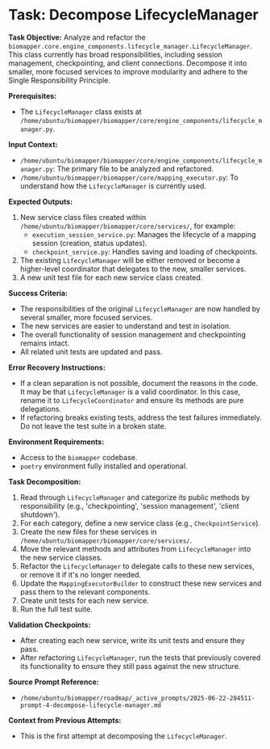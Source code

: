 # Task: Decompose LifecycleManager

**Task Objective:**
Analyze and refactor the `biomapper.core.engine_components.lifecycle_manager.LifecycleManager`. This class currently has broad responsibilities, including session management, checkpointing, and client connections. Decompose it into smaller, more focused services to improve modularity and adhere to the Single Responsibility Principle.

**Prerequisites:**
- The `LifecycleManager` class exists at `/home/ubuntu/biomapper/biomapper/core/engine_components/lifecycle_manager.py`.

**Input Context:**
- `/home/ubuntu/biomapper/biomapper/core/engine_components/lifecycle_manager.py`: The primary file to be analyzed and refactored.
- `/home/ubuntu/biomapper/biomapper/core/mapping_executor.py`: To understand how the `LifecycleManager` is currently used.

**Expected Outputs:**
1.  New service class files created within `/home/ubuntu/biomapper/biomapper/core/services/`, for example:
    - `execution_session_service.py`: Manages the lifecycle of a mapping session (creation, status updates).
    - `checkpoint_service.py`: Handles saving and loading of checkpoints.
2.  The existing `LifecycleManager` will be either removed or become a higher-level coordinator that delegates to the new, smaller services.
3.  A new unit test file for each new service class created.

**Success Criteria:**
- The responsibilities of the original `LifecycleManager` are now handled by several smaller, more focused services.
- The new services are easier to understand and test in isolation.
- The overall functionality of session management and checkpointing remains intact.
- All related unit tests are updated and pass.

**Error Recovery Instructions:**
- If a clean separation is not possible, document the reasons in the code. It may be that `LifecycleManager` is a valid coordinator. In this case, rename it to `LifecycleCoordinator` and ensure its methods are pure delegations.
- If refactoring breaks existing tests, address the test failures immediately. Do not leave the test suite in a broken state.

**Environment Requirements:**
- Access to the `biomapper` codebase.
- `poetry` environment fully installed and operational.

**Task Decomposition:**
1.  Read through `LifecycleManager` and categorize its public methods by responsibility (e.g., 'checkpointing', 'session management', 'client shutdown').
2.  For each category, define a new service class (e.g., `CheckpointService`).
3.  Create the new files for these services in `/home/ubuntu/biomapper/biomapper/core/services/`.
4.  Move the relevant methods and attributes from `LifecycleManager` into the new service classes.
5.  Refactor the `LifecycleManager` to delegate calls to these new services, or remove it if it's no longer needed.
6.  Update the `MappingExecutorBuilder` to construct these new services and pass them to the relevant components.
7.  Create unit tests for each new service.
8.  Run the full test suite.

**Validation Checkpoints:**
- After creating each new service, write its unit tests and ensure they pass.
- After refactoring `LifecycleManager`, run the tests that previously covered its functionality to ensure they still pass against the new structure.

**Source Prompt Reference:**
- `/home/ubuntu/biomapper/roadmap/_active_prompts/2025-06-22-204511-prompt-4-decompose-lifecycle-manager.md`

**Context from Previous Attempts:**
- This is the first attempt at decomposing the `LifecycleManager`.
